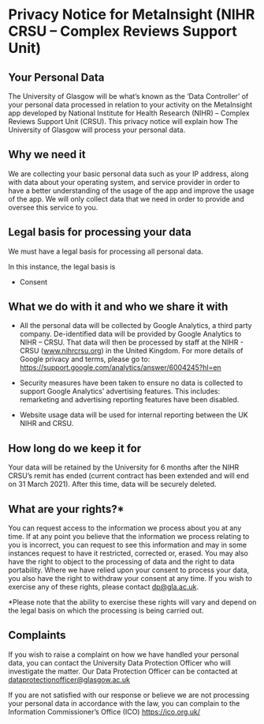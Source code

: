 

# Privacy Notice for MetaInsight (NIHR CRSU – Complex Reviews Support Unit)

## Your Personal Data

The University of Glasgow will be what’s known as the ‘Data Controller’ of your personal data processed in relation to your activity on the MetaInsight app developed by National Institute for Health Research (NIHR) – Complex Reviews Support Unit (CRSU). This privacy notice will explain how The University of Glasgow will process your personal data. 

## Why we need it

We are collecting your basic personal data such as your IP address, along with data about your operating system, and service provider in order to have a better understanding of the usage of the app and improve the usage of the app. We will only collect data that we need in order to provide and oversee this service to you. 

## Legal basis for processing your data

We must have a legal basis for processing all personal data.

 In this instance, the legal basis is 
 
 - Consent 
 

## What we do with it and who we share it with

 - All the personal data will be collected by Google Analytics, a third
   party company. De-identified data will be provided by Google
   Analytics to NIHR – CRSU. That data will then be processed by staff
   at the NIHR - CRSU (www.nihrcrsu.org) in the United Kingdom. For more
   details of Google privacy and terms, please go to:
   https://support.google.com/analytics/answer/6004245?hl=en
   
 - Security measures have been taken to ensure no data is collected to support Google Analytics’ advertising features. This includes: remarketing and advertising reporting features have been disabled. 

-  Website usage data will be used for internal reporting between the UK NIHR and CRSU. 

## How long do we keep it for

 Your data will be retained by the University for 6 months after the NIHR CRSU’s remit has ended (current contract has been extended and will end on 31 March 2021). After this time, data will be securely deleted.

## What are your rights?*

You can request access to the information we process about you at any time. If at any point you believe that the information we process relating to you is incorrect, you can request to see this information and may in some instances request to have it restricted, corrected or, erased. You may also have the right to object to the processing of data and the right to data portability. Where we have relied upon your consent to process your data, you also have the right to withdraw your consent at any time. If you wish to exercise any of these rights, please contact dp@gla.ac.uk.

*Please note that the ability to exercise these rights will vary and depend on the legal basis on which the processing is being carried out.

## Complaints

If you wish to raise a complaint on how we have handled your personal data, you can contact the University Data Protection Officer who will investigate the matter.
Our Data Protection Officer can be contacted at dataprotectionofficer@glasgow.ac.uk

If you are not satisfied with our response or believe we are not processing your personal data in accordance with the law, you can complain to the Information Commissioner’s Office (ICO) https://ico.org.uk/